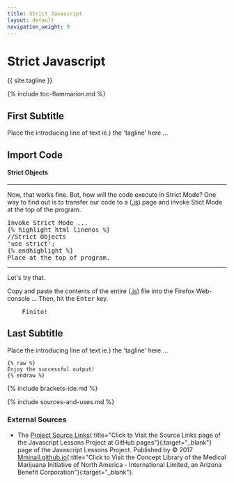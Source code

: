 ```yaml
---
title: Strict Javascript
layout: default
navigation_weight: 9
---
```

# Strict Javascript

{{ site.tagline }}

{% include toc-flammarion.md %}

## First Subtitle

Place the introducing line of text ie.) the 'tagline' here ...

## Import Code

<hgroup class='text-left'>
    <h4>Strict Objects</h4>
</hgroup>
    <hr class='green-groove' />

<p>
    <span>Now, that works fine.</span>
    <span>But, how will the code execute in Strict Mode?</span>
    <span>One way to find out is to transfer our code to a (<a href="../js/scripts/strict-objects.js" title="Click To Review the Original Javascript file" target="_blank">.js</a>) page and invoke Stict Mode at the top of the program.</span>
</p>

<pre class='flex-box'>
<span>Invoke Strict Mode ...</span>
{% highlight html linenos %}
//Strict Objects
'use strict';
{% endhighlight %}
<span>Place at the top of program.</span>
</pre>
<hr class='green-groove' />

<p>
    <span>Let's try that.</span>
</p>

<p>
    <span>Copy and paste the contents of the entire (<a href='../js/scripts/strict-objects.js' title='Click To Review the Original Javascript file' target='_blank'>.js</a>) file into the Firefox Web-console ...</span>
    <span>Then, hit the <kbd>Enter</kbd> key.</span>
</p>

<pre class='flex-box'>
    <span lang='es' title='Sp. for 'Finish''>Finito! <i class='icon-large icon-flower'></i></span>
</pre>

## Last Subtitle

Place the introducing line of text ie.) the 'tagline' here ...

```liquid
{% raw %}
Enjoy the successful output!
{% endraw %}
```

{% include brackets-ide.md %}

{% include sources-and-uses.md %}

### External Sources

- The [Project Source Links](https://mminail.github.io/Javascript/Source-Javascript-Links.htm){:title="Click to Visit the Source Links page of the Javascript Lessons Project at GitHub pages"}{:target="_blank"} page of the Javascript Lessons Project. Published by © 2017 [Mminail.github.io](https://mminail.github.io/){:title="Click to Visit the Concept Library of the Medical Marijuana Initiative of North America - International Limited, an Arizona Benefit Corporation"}{:target="_blank"}.
